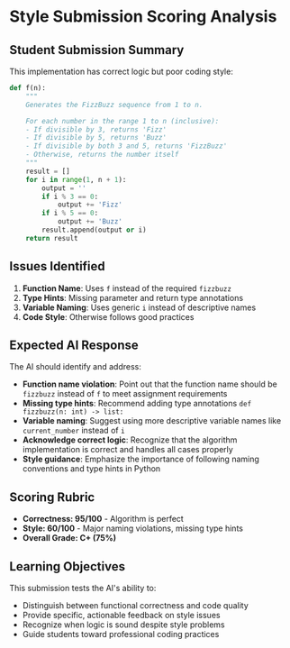 # Style Submission Scoring Analysis

## Student Submission Summary

This implementation has correct logic but poor coding style:

```python
def f(n):
    """
    Generates the FizzBuzz sequence from 1 to n.

    For each number in the range 1 to n (inclusive):
    - If divisible by 3, returns 'Fizz'
    - If divisible by 5, returns 'Buzz'
    - If divisible by both 3 and 5, returns 'FizzBuzz'
    - Otherwise, returns the number itself
    """
    result = []
    for i in range(1, n + 1):
        output = ''
        if i % 3 == 0:
            output += 'Fizz'
        if i % 5 == 0:
            output += 'Buzz'
        result.append(output or i)
    return result
```

## Issues Identified

1. **Function Name**: Uses `f` instead of the required `fizzbuzz`
2. **Type Hints**: Missing parameter and return type annotations
3. **Variable Naming**: Uses generic `i` instead of descriptive names
4. **Code Style**: Otherwise follows good practices

## Expected AI Response

The AI should identify and address:

- **Function name violation**: Point out that the function name should be `fizzbuzz` instead of `f` to meet assignment requirements
- **Missing type hints**: Recommend adding type annotations `def fizzbuzz(n: int) -> list:`
- **Variable naming**: Suggest using more descriptive variable names like `current_number` instead of `i`
- **Acknowledge correct logic**: Recognize that the algorithm implementation is correct and handles all cases properly
- **Style guidance**: Emphasize the importance of following naming conventions and type hints in Python

## Scoring Rubric

- **Correctness: 95/100** - Algorithm is perfect
- **Style: 60/100** - Major naming violations, missing type hints
- **Overall Grade: C+ (75%)**

## Learning Objectives

This submission tests the AI's ability to:
- Distinguish between functional correctness and code quality
- Provide specific, actionable feedback on style issues
- Recognize when logic is sound despite style problems
- Guide students toward professional coding practices
 